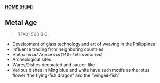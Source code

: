 **[HOME [HUM]](HUM101.md#^MID2CH5)**

## Metal Age
>[!FAQ] 500 B.C.

- Development of glass technology and art of weaving in the Philippines
- Influence trading from neighboring countries:
- Vietnamese/ Annamese(14th-15th centuries)
- Archeological sites
- Wares/Dishes decorated and saucer-like
- Various dishes in Ming blue and white have such motifs as the lotus flower “the flying-fish dragon” and the “winged-fish”
